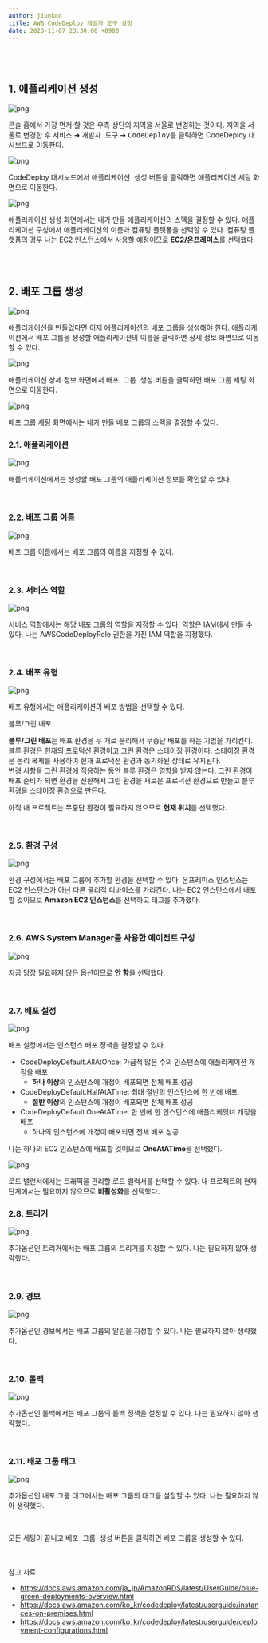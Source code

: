 ```yaml
---
author: jiunkoo
title: AWS CodeDeploy 개발자 도구 설정
date: 2023-11-07 23:30:00 +0900
---
```


<br/>
<br/>

## 1. 애플리케이션 생성

![png](/_assets/img/infra/cloud/6-1.png)

콘솔 홈에서 가장 먼저 할 것은 우측 상단의 지역을 <kbd class="keystroke">서울</kbd>로 변경하는 것이다. 지역을 서울로 변경한 후 <kbd class="keystroke">서비스</kbd> ➜ <kbd class="keystroke">개발자 도구</kbd> ➜ <kbd class="keystroke">CodeDeploy</kbd>를 클릭하면 CodeDeploy 대시보드로 이동한다.<br/>

![png](/_assets/img/infra/cloud/6-2.png)

CodeDeploy 대시보드에서 <kbd class="keystroke">애플리케이션 생성</kbd> 버튼을 클릭하면 애플리케이션 세팅 화면으로 이동한다.<br/>

![png](/_assets/img/infra/cloud/6-3.png)

애플리케이션 생성 화면에서는 내가 만들 애플리케이션의 스펙을 결정할 수 있다. 애플리케이션 구성에서 애플리케이션의 이름과 컴퓨팅 플랫폼을 선택할 수 있다. 컴퓨팅 플랫폼의 경우 나는 EC2 인스턴스에서 사용할 예정이므로 **EC2/온프레미스**를 선택했다.<br/>

<br/>
<br/>

## 2. 배포 그룹 생성

![png](/_assets/img/infra/cloud/6-4.png)

애플리케이션을 만들었다면 이제 애플리케이션의 배포 그룹을 생성해야 한다. 애플리케이션에서 배포 그룹을 생성할 애플리케이션의 이름을 클릭하면 상세 정보 화면으로 이동할 수 있다.<br/>

![png](/_assets/img/infra/cloud/6-5.png)

애플리케이션 상세 정보 화면에서 <kbd class="keystroke">배포 그룹 생성</kbd> 버튼을 클릭하면 배포 그룹 세팅 화면으로 이동한다.<br/>

![png](/_assets/img/infra/cloud/6-6.png)

배포 그룹 세팅 화면에서는 내가 만들 배포 그룹의 스펙을 결정할 수 있다.<br/>

### 2.1. 애플리케이션

![png](/_assets/img/infra/cloud/6-7.png)

애플리케이션에서는 생성할 배포 그룹의 애플리케이션 정보를 확인할 수 있다.<br/>

<br/>

### 2.2. 배포 그룹 이름

![png](/_assets/img/infra/cloud/6-8.png)

배포 그룹 이름에서는 배포 그룹의 이름을 지정할 수 있다.<br/>

<br/>

### 2.3. 서비스 역할

![png](/_assets/img/infra/cloud/6-9.png)

서비스 역할에서는 해당 배포 그룹의 역할을 지정할 수 있다. 역할은 IAM에서 만들 수 있다. 나는 AWSCodeDeployRole 권한을 가진 IAM 역할을 지정했다.<br/>

<br/>

### 2.4. 배포 유형

![png](/_assets/img/infra/cloud/6-10.png)

배포 유형에서는 애플리케이션의 배포 방법을 선택할 수 있다.<br/>

<div class="adm-note-infra infra-bold">
  <div class="adm-title-note-infra">블루/그린 배포</div>
  <p>
    <b>블루/그린 배포</b>는 배포 환경을 두 개로 분리해서 무중단 배포를 하는 기법을 가리킨다. 블루 환경은 현재의 프로덕션 환경이고 그린 환경은 스테이징 환경이다. 스테이징 환경은 논리 복제를 사용하여 현재 프로덕션 환경과 동기화된 상태로 유지된다.<br/>
    변경 사항을 그린 환경에 적용하는 동안 블루 환경은 영향을 받지 않는다. 그린 환경이 배포 준비가 되면 환경을 전환해서 그린 환경을 새로운 프로덕션 환경으로 만들고 블루 환경을 스테이징 환경으로 만든다.<br/>
  </p>
</div>

아직 내 프로젝트는 무중단 환경이 필요하지 않으므로 **현재 위치**를 선택했다.<br/>

<br/>

### 2.5. 환경 구성

![png](/_assets/img/infra/cloud/6-11.png)

환경 구성에서는 배포 그룹에 추가할 환경을 선택할 수 있다. 온프레미스 인스턴스는 EC2 인스턴스가 아닌 다른 물리적 디바이스를 가리킨다. 나는 EC2 인스턴스에서 배포할 것이므로 **Amazon EC2 인스턴스**를 선택하고 태그를 추가했다.<br/>

<br/>

### 2.6. AWS System Manager를 사용한 에이전트 구성

![png](/_assets/img/infra/cloud/6-12.png)

지금 당장 필요하지 않은 옵션이므로 **안 함**을 선택했다.<br/>

<br/>

### 2.7. 배포 설정

![png](/_assets/img/infra/cloud/6-13.png)

배포 설정에서는 인스턴스 배포 정책을 결정할 수 있다.<br/>

* CodeDeployDefault.AllAtOnce: 가급적 많은 수의 인스턴스에 애플리케이션 개정을 배포
    * **하나 이상**의 인스턴스에 개정이 배포되면 전체 배포 성공
* CodeDeployDefault.HalfAtATime: 최대 절반의 인스턴스에 한 번에 배포
    * **절반 이상**의 인스턴스에 개정이 배포되면 전체 배포 성공
* CodeDeployDefault.OneAtATime: 한 번에 한 인스턴스에 애플리케잇녀 개정을 배포
    * 하나의 인스턴스에 개정이 배포되면 전체 배포 성공

나는 하나의 EC2 인스턴스에 배포할 것이므로 **OneAtATime**을 선택했다.<br/>

![png](/_assets/img/infra/cloud/6-14.png)

로드 밸런서에서는 트래픽을 관리할 로드 밸럭서를 선택할 수 있다. 내 프로젝트의 현재 단계에서는 필요하지 않으므로 **비활성화**를 선택했다.<br/>

### 2.8. 트리거

![png](/_assets/img/infra/cloud/6-15.png)

추가옵션인 트리거에서는 배포 그룹의 트리거를 지정할 수 있다. 나는 필요하지 않아 생략했다.<br/>

<br/>

### 2.9. 경보

![png](/_assets/img/infra/cloud/6-16.png)

추가옵션인 경보에서는 배포 그룹의 알림을 지정할 수 있다. 나는 필요하지 않아 생략했다.<br/>

<br/>

### 2.10. 롤백

![png](/_assets/img/infra/cloud/6-17.png)

추가옵션인 롤백에서는 배포 그룹의 롤백 정책을 설정할 수 있다. 나는 필요하지 않아 생략했다.<br/>

<br/>

### 2.11. 배포 그룹 태그

![png](/_assets/img/infra/cloud/6-18.png)

추가옵션인 배포 그룹 태그에서는 배포 그룹의 태그을 설정할 수 있다. 나는 필요하지 않아 생략했다.<br/>

<br/>

모든 세팅이 끝나고 <kbd class="keystroke">배포 그룹 생성</kbd> 버튼을 클릭하면 배포 그룹을 생성할 수 있다.<br/>

<br/>
<br/>

<div class="adm-reference">
	<div class="adm-title-reference">참고 자료</div>
	<ul>
        <li><a href="https://docs.aws.amazon.com/ja_jp/AmazonRDS/latest/UserGuide/blue-green-deployments-overview.html">https://docs.aws.amazon.com/ja_jp/AmazonRDS/latest/UserGuide/blue-green-deployments-overview.html</a></li>
        <li><a href="https://docs.aws.amazon.com/ko_kr/codedeploy/latest/userguide/instances-on-premises.html">https://docs.aws.amazon.com/ko_kr/codedeploy/latest/userguide/instances-on-premises.html</a></li>
        <li><a href="https://docs.aws.amazon.com/ko_kr/codedeploy/latest/userguide/deployment-configurations.html">https://docs.aws.amazon.com/ko_kr/codedeploy/latest/userguide/deployment-configurations.html</a></li>
	</ul>
</div>
